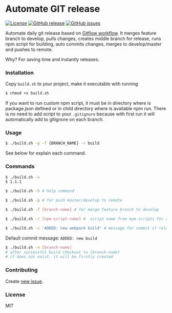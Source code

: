 # Automate GIT release
[![License](https://img.shields.io/badge/license-MIT-brightgreen.svg)](https://opensource.org/licenses/MIT) [![GitHub release](https://img.shields.io/github/release/jkondela/automate-git-release.svg)]() [![GitHub issues](https://img.shields.io/github/issues/jkondela/automate-git-release.svg)](https://github.com/jkondela/automate-git-release/issues)

Automate daily git release based on [Gitflow workflow](http://nvie.com/posts/a-successful-git-branching-model/).
It merges feature branch to develop, pulls changes, creates middle branch for release, runs npm script for building, auto commits changes, merges to develop/master and pushes to remote.

Why? For saving time and instantly releases.

### Installation
Copy ``build.sh`` to your project, make it executable with running
```sh
$ chmod +x build.sh
```
If you want to run custom npm script, it must be in directory where is package.json defined or in child directory where is available npm run.
There is no need to add script to your ``.gitignore`` because with first run it will automatically add to gitignore on each branch.


### Usage
```sh
$ ./build.sh -p -f {BRANCH_NAME} -r build
```
See below for explain each command.


### Commands

```sh
$ ./build.sh -v
$ 1.1.1
```

```sh
$ ./build.sh -h # help command
```

```sh
$ ./build.sh -p # for push master/develop to remote
```

```sh
$ ./build.sh -f [branch-name] # for merge feature branch to develop
```

```sh
$ ./build.sh -r [npm-script-name] #  script name from npm scripts for run (example: -r build = npm run build)
```

```sh
$ ./build.sh -c 'ADDED: new webpack build' # message for commit if release branch is active (runnable only with -r command)
```
Default commit message: ``ADDED: new build``

```sh
$ ./build.sh -n [branch-name] 
# after successful build checkout to [branch-name]
# if does not exist, it will be firstly created
```

### Contributing
Create [new issue](https://github.com/jkondela/automate-git-release/issues/new).

### License
MIT

